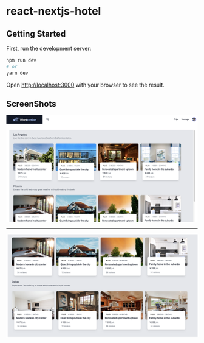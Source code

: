 # react-nextjs-hotel

## Getting Started

First, run the development server:

```bash
npm run dev
# or
yarn dev
```

Open [http://localhost:3000](http://localhost:3000) with your browser to see the result.

## ScreenShots

![1](./screenshots/1.png)

---

![2](./screenshots/2.png)